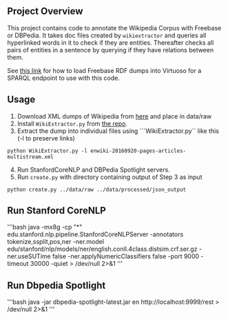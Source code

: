 ## Project Overview

This project contains code to annotate the Wikipedia Corpus with Freebase or DBPedia. It takes doc files created by ``wikiextractor`` and queries all hyperlinked words in it to check if they are entities. Thereafter checks all pairs of entities in a sentence by querying if they have relations between them.

See [this link](https://github.com/sameersingh/nlp_serde/wiki/Virtuoso-Freebase-Setup) for how to load Freebase RDF dumps into Virtuoso for a SPARQL endpoint to use with this code.

## Usage

1. Download XML dumps of Wikipedia from [here](https://dumps.wikimedia.org/) and place in data/raw
2. Install ``WikiExtractor.py`` from [the repo](https://github.com/attardi/wikiextractor).
3. Extract the dump into individual files using ```WikiExtractor.py`` like this (-l to preserve links)

```
python WikiExtractor.py -l enwiki-20160920-pages-articles-multistream.xml
```
4. Run StanfordCoreNLP and DBPedia Spotlight servers.
5. Run ``create.py`` with directory containing output of Step 3 as input

```
python create.py ../data/raw ../data/processed/json_output
```

## Run Stanford CoreNLP
'''bash
java -mx8g -cp "*" edu.stanford.nlp.pipeline.StanfordCoreNLPServer -annotators tokenize,ssplit,pos,ner -ner.model edu/stanford/nlp/models/ner/english.conll.4class.distsim.crf.ser.gz -ner.useSUTime false -ner.applyNumericClassifiers false -port 9000 -timeout 30000 -quiet > /dev/null 2>&1
'''

## Run Dbpedia Spotlight
'''bash
java -jar dbpedia-spotlight-latest.jar en http://localhost:9999/rest > /dev/null 2>&1
'''
